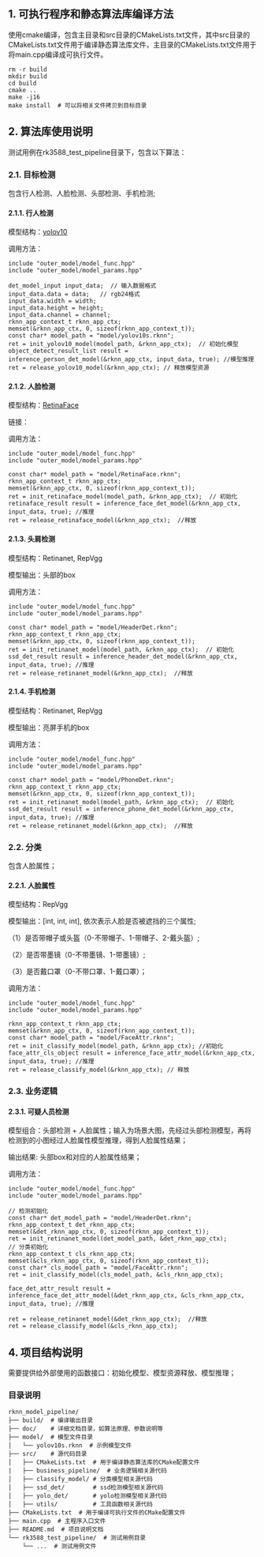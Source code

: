 
## 1. 可执行程序和静态算法库编译方法

使用cmake编译，包含主目录和src目录的CMakeLists.txt文件，其中src目录的CMakeLists.txt文件用于编译静态算法库文件，主目录的CMakeLists.txt文件用于将main.cpp编译成可执行文件。

```
rm -r build
mkdir build
cd build
cmake ..
make -j16
make install  # 可以将相关文件拷贝到目标目录
```

## 2. 算法库使用说明

测试用例在rk3588_test_pipeline目录下，包含以下算法：

### 2.1. 目标检测
包含行人检测、人脸检测、头部检测、手机检测;

#### 2.1.1. 行人检测
模型结构：[yolov10](https://github.com/THU-MIG/yolov10)


调用方法：
```
include "outer_model/model_func.hpp"
include "outer_model/model_params.hpp"

det_model_input input_data;  // 输入数据格式
input_data.data = data;   // rgb24格式
input_data.width = width;
input_data.height = height;
input_data.channel = channel;
rknn_app_context_t rknn_app_ctx;
memset(&rknn_app_ctx, 0, sizeof(rknn_app_context_t));
const char* model_path = "model/yolov10s.rknn";
ret = init_yolov10_model(model_path, &rknn_app_ctx);  // 初始化模型
object_detect_result_list result = inference_person_det_model(&rknn_app_ctx, input_data, true); //模型推理
ret = release_yolov10_model(&rknn_app_ctx); // 释放模型资源
```

#### 2.1.2. 人脸检测

模型结构：[RetinaFace](https://github.com/airockchip/rknn_model_zoo/tree/main/examples/RetinaFace)

链接：


调用方法：
```
include "outer_model/model_func.hpp"
include "outer_model/model_params.hpp"

const char* model_path = "model/RetinaFace.rknn";
rknn_app_context_t rknn_app_ctx;
memset(&rknn_app_ctx, 0, sizeof(rknn_app_context_t));
ret = init_retinaface_model(model_path, &rknn_app_ctx);  // 初始化
retinaface_result result = inference_face_det_model(&rknn_app_ctx, input_data, true); //推理
ret = release_retinaface_model(&rknn_app_ctx);  //释放
```

#### 2.1.3. 头肩检测

模型结构：Retinanet, RepVgg

模型输出：头部的box

调用方法：
```
include "outer_model/model_func.hpp"
include "outer_model/model_params.hpp"

const char* model_path = "model/HeaderDet.rknn";
rknn_app_context_t rknn_app_ctx;
memset(&rknn_app_ctx, 0, sizeof(rknn_app_context_t));
ret = init_retinanet_model(model_path, &rknn_app_ctx);  // 初始化
ssd_det_result result = inference_header_det_model(&rknn_app_ctx, input_data, true); //推理
ret = release_retinanet_model(&rknn_app_ctx);  //释放
```

#### 2.1.4. 手机检测

模型结构：Retinanet, RepVgg

模型输出：亮屏手机的box

调用方法：
```
include "outer_model/model_func.hpp"
include "outer_model/model_params.hpp"

const char* model_path = "model/PhoneDet.rknn";
rknn_app_context_t rknn_app_ctx;
memset(&rknn_app_ctx, 0, sizeof(rknn_app_context_t));
ret = init_retinanet_model(model_path, &rknn_app_ctx);  // 初始化
ssd_det_result result = inference_phone_det_model(&rknn_app_ctx, input_data, true); //推理
ret = release_retinanet_model(&rknn_app_ctx);  //释放
```


### 2.2. 分类
包含人脸属性；

#### 2.2.1. 人脸属性
模型结构：RepVgg

模型输出：[int, int, int], 依次表示人脸是否被遮挡的三个属性;

（1）是否带帽子或头盔（0-不带帽子、1-带帽子、2-戴头盔）;

（2）是否带墨镜（0-不带墨镜、1-带墨镜）;

（3）是否戴口罩（0-不带口罩、1-戴口罩）；


调用方法：
```
include "outer_model/model_func.hpp"
include "outer_model/model_params.hpp"

rknn_app_context_t rknn_app_ctx;
memset(&rknn_app_ctx, 0, sizeof(rknn_app_context_t));
const char* model_path = "model/FaceAttr.rknn";
ret = init_classify_model(model_path, &rknn_app_ctx); //初始化
face_attr_cls_object result = inference_face_attr_model(&rknn_app_ctx, input_data, true); //推理
ret = release_classify_model(&rknn_app_ctx); // 释放
```

### 2.3. 业务逻辑

#### 2.3.1. 可疑人员检测
模型组合：头部检测 + 人脸属性；输入为场景大图，先经过头部检测模型，再将检测到的小图经过人脸属性模型推理，得到人脸属性结果；

输出结果: 头部box和对应的人脸属性结果；

调用方法：
```
include "outer_model/model_func.hpp"
include "outer_model/model_params.hpp"

// 检测初始化
const char* det_model_path = "model/HeaderDet.rknn";
rknn_app_context_t det_rknn_app_ctx;
memset(&det_rknn_app_ctx, 0, sizeof(rknn_app_context_t));
ret = init_retinanet_model(det_model_path, &det_rknn_app_ctx);  
// 分类初始化
rknn_app_context_t cls_rknn_app_ctx;
memset(&cls_rknn_app_ctx, 0, sizeof(rknn_app_context_t));
const char* cls_model_path = "model/FaceAttr.rknn";
ret = init_classify_model(cls_model_path, &cls_rknn_app_ctx);

face_det_attr_result result = inference_face_det_attr_model(&det_rknn_app_ctx, &cls_rknn_app_ctx, input_data, true); //推理

ret = release_retinanet_model(&det_rknn_app_ctx);  //释放
ret = release_classify_model(&cls_rknn_app_ctx);
```


## 4. 项目结构说明

需要提供给外部使用的函数接口：初始化模型、模型资源释放、模型推理；

### 目录说明

```
rknn_model_pipeline/
├── build/  # 编译输出目录
├── doc/    # 详细文档目录，如算法原理、参数说明等
├── model/  # 模型文件目录
│   └── yolov10s.rknn  # 示例模型文件
├── src/    # 源代码目录
│   ├── CMakeLists.txt  # 用于编译静态算法库的CMake配置文件
|   ├── business_pipeline/  # 业务逻辑相关源代码
│   ├── classify_model/ # 分类模型相关源代码
│   ├── ssd_det/        # ssd检测模型相关源代码
│   ├── yolo_det/       # yolo检测模型相关源代码
│   ├── utils/          # 工具函数相关源代码
├── CMakeLists.txt  # 用于编译可执行文件的CMake配置文件
├── main.cpp  # 主程序入口文件
├── README.md  # 项目说明文档
└── rk3588_test_pipeline/  # 测试用例目录
    └── ...  # 测试用例文件
```


